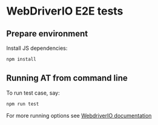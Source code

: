 # WebDriverIO E2E tests

## Prepare environment

Install JS dependencies:
```bash
npm install
```
## Running AT from command line

To run test case, say:
```bash
npm run test
```

For more running options see [WebdriverIO documentation](http://webdriver.io/guide/testrunner/gettingstarted.html)

